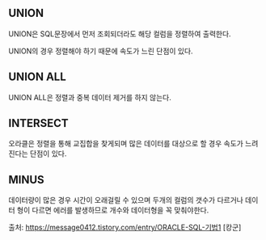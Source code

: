 ## UNION
UNION은 SQL문장에서 먼저 조회되더라도 해당 컬럼을 정렬하여 출력한다.

UNION의 경우 정렬해야 하기 때문에 속도가 느린 단점이 있다.


## UNION ALL
UNION ALL은 정렬과 중복 데이터 제거를 하지 않는다. 

## INTERSECT

오라클은 정렬을 통해 교집합을 찾게되며 많은 데이터를 대상으로 할 경우 속도가 느려진다는 단점이 있다.


## MINUS

데이터량이 많은 경우 시간이 오래걸릴 수 있으며 두개의 컬럼의 갯수가 다르거나 데이터 형이 다르면 에러를 발생하므로 개수와 데이터형을 꼭 맞춰야한다.

출처: https://message0412.tistory.com/entry/ORACLE-SQL-기법1 [캉군]
